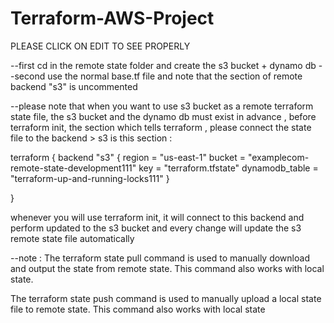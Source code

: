 # Terraform-AWS-Project


PLEASE CLICK ON EDIT TO SEE PROPERLY

--first cd in the remote state folder and create the s3 bucket + dynamo db 
--second use the normal base.tf file and note that the section of remote backend "s3" is uncommented 

--please note that when you want to use s3 bucket as a remote terraform state file, the s3 bucket and the dynamo db must exist in advance , before terraform init, the section which tells terraform , please connect the state file to the backend > s3 is this section :

terraform {
backend "s3" {
 region = "us-east-1"
 bucket = "examplecom-remote-state-development111"
key = "terraform.tfstate"
dynamodb_table = "terraform-up-and-running-locks111"
}

 }

whenever you will use terraform init, it will connect to this backend and perform updated to the s3 bucket and every change will update the s3 remote state file automatically 

--note :
The terraform state pull command is used to manually download and output the state from remote state. This command also works with local state.

The terraform state push command is used to manually upload a local state file to remote state. This command also works with local state

